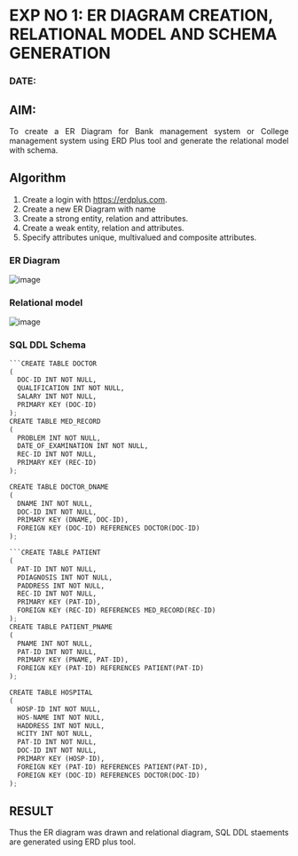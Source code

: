 # EXP NO 1: ER DIAGRAM CREATION, RELATIONAL MODEL AND SCHEMA GENERATION  
### DATE: 
## AIM:
<div align="justify">
   To create a ER Diagram for Bank management system or College management system using ERD Plus tool and generate the relational model with schema. 
</div>

## Algorithm
1. Create a login with https://erdplus.com.
2. Create a new ER Diagram with name
3. Create a strong entity, relation and attributes.
4. Create a weak entity, relation and attributes.
5. Specify attributes unique, multivalued and composite attributes.

### ER Diagram 
![image](https://github.com/prithviraj5703/DBMS/assets/121418418/8a829b03-57c8-4d2b-a743-183a17360cc9)


### Relational model

![image](https://github.com/prithviraj5703/DBMS/assets/121418418/b946fd13-de53-4833-9ef9-5e7e49e6f634)

### SQL DDL Schema 
```python
```CREATE TABLE DOCTOR
(
  DOC-ID INT NOT NULL,
  QUALIFICATION INT NOT NULL,
  SALARY INT NOT NULL,
  PRIMARY KEY (DOC-ID)
);
CREATE TABLE MED_RECORD
(
  PROBLEM INT NOT NULL,
  DATE_OF_EXAMINATION INT NOT NULL,
  REC-ID INT NOT NULL,
  PRIMARY KEY (REC-ID)
);

CREATE TABLE DOCTOR_DNAME
(
  DNAME INT NOT NULL,
  DOC-ID INT NOT NULL,
  PRIMARY KEY (DNAME, DOC-ID),
  FOREIGN KEY (DOC-ID) REFERENCES DOCTOR(DOC-ID)
);

```CREATE TABLE PATIENT
(
  PAT-ID INT NOT NULL,
  PDIAGNOSIS INT NOT NULL,
  PADDRESS INT NOT NULL,
  REC-ID INT NOT NULL,
  PRIMARY KEY (PAT-ID),
  FOREIGN KEY (REC-ID) REFERENCES MED_RECORD(REC-ID)
);
CREATE TABLE PATIENT_PNAME
(
  PNAME INT NOT NULL,
  PAT-ID INT NOT NULL,
  PRIMARY KEY (PNAME, PAT-ID),
  FOREIGN KEY (PAT-ID) REFERENCES PATIENT(PAT-ID)
);

CREATE TABLE HOSPITAL
(
  HOSP-ID INT NOT NULL,
  HOS-NAME INT NOT NULL,
  HADDRESS INT NOT NULL,
  HCITY INT NOT NULL,
  PAT-ID INT NOT NULL,
  DOC-ID INT NOT NULL,
  PRIMARY KEY (HOSP-ID),
  FOREIGN KEY (PAT-ID) REFERENCES PATIENT(PAT-ID),
  FOREIGN KEY (DOC-ID) REFERENCES DOCTOR(DOC-ID)
);
```
## RESULT 
<div align="justify">
Thus the ER diagram was drawn and relational diagram, SQL DDL staements are generated using ERD plus tool.
</div>
